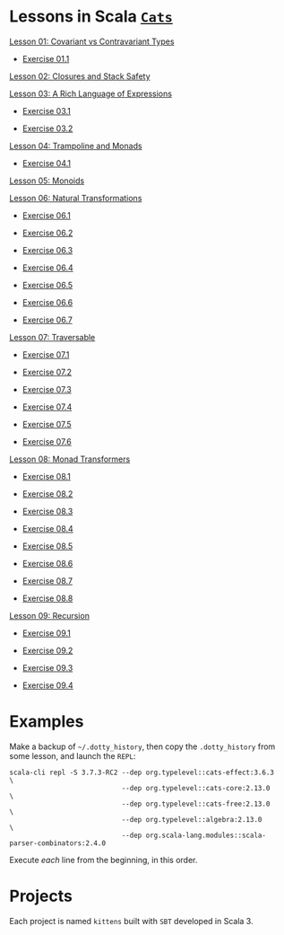 Lessons in Scala [`Cats`](https://typelevel.org/cats/typeclasses.html#type-classes-in-cats)
===========================================================================================

[Lesson 01: Covariant vs Contravariant Types](https://github.com/sjbiaga/kittens/blob/main/covariant-1-contravariant/README.md)

  - [Exercise 01.1](https://github.com/sjbiaga/kittens/blob/main/covariant-2-contravariant/README.md#exercise-011)

[Lesson 02: Closures and Stack Safety](https://github.com/sjbiaga/kittens/blob/main/queens-1-native/README.md)

[Lesson 03: A Rich Language of Expressions](https://github.com/sjbiaga/kittens/blob/main/expr-01-trait/README.md)

  - [Exercise 03.1](https://github.com/sjbiaga/kittens/blob/main/expr-CoflatMap/README.md#exercise-031)

  - [Exercise 03.2](https://github.com/sjbiaga/kittens/blob/main/expr-09-ring/README.md#exercise-032)

[Lesson 04: Trampoline and Monads](https://github.com/sjbiaga/kittens/blob/main/queens-3-trampoline/README.md)

  - [Exercise 04.1](https://github.com/sjbiaga/kittens/blob/main/kleisli-2-trampoline/README.md#exercise-041)

[Lesson 05: Monoids](https://github.com/sjbiaga/kittens/blob/main/monoid-1-option/README.md)

[Lesson 06: Natural Transformations](https://github.com/sjbiaga/kittens/blob/main/nat-2-trampoline/README.md)

  - [Exercise 06.1](https://github.com/sjbiaga/kittens/blob/main/expr-simplify/README.md#exercise-061)

  - [Exercise 06.2](https://github.com/sjbiaga/kittens/blob/main/expr-paired/README.md#exercise-062)

  - [Exercise 06.3](https://github.com/sjbiaga/kittens/blob/main/expr-tree/README.md#exercise-063)

  - [Exercise 06.4](https://github.com/sjbiaga/kittens/blob/main/expr-eert/README.md#exercise-064)

  - [Exercise 06.5](https://github.com/sjbiaga/kittens/blob/main/eval-1-function0/README.md#exercise-065)

  - [Exercise 06.6](https://github.com/sjbiaga/kittens/blob/main/eval-2-expr-tree/README.md#exercise-066)

  - [Exercise 06.7](https://github.com/sjbiaga/kittens/blob/main/nat-4-list/README.md#exercise-067)

[Lesson 07: Traversable](https://github.com/sjbiaga/kittens/blob/main/traverse-1-list/README.md)

  - [Exercise 07.1](https://github.com/sjbiaga/kittens/blob/main/traverse-1-list/README.md#exercise-071)

  - [Exercise 07.2](https://github.com/sjbiaga/kittens/blob/main/traverse-3-lazylist/README.md#exercise-072)

  - [Exercise 07.3](https://github.com/sjbiaga/kittens/blob/main/traverse-3-lazylist/README.md#exercise-073)

  - [Exercise 07.4](https://github.com/sjbiaga/kittens/blob/main/traverse-5-set-expr/README.md#exercise-074)

  - [Exercise 07.5](https://github.com/sjbiaga/kittens/blob/main/traverse-6-list/README.md#exercise-075)

  - [Exercise 07.6](https://github.com/sjbiaga/kittens/blob/main/traverse-7-poke/README.md#exercise-076)

[Lesson 08: Monad Transformers](https://github.com/sjbiaga/kittens/blob/main/mt-1-compose/README.md)

  - [Exercise 08.1](https://github.com/sjbiaga/kittens/blob/main/mt-5-ReaderT/README.md#exercise-081)

  - [Exercise 08.2](https://github.com/sjbiaga/kittens/blob/main/mt-6-WriterT/README.md#exercise-082)

  - [Exercise 08.3](https://github.com/sjbiaga/kittens/blob/main/mt-7-StateT/README.md#exercise-083)

  - [Exercise 08.4](https://github.com/sjbiaga/kittens/blob/main/mt-7-StateT/README.md#exercise-084)

  - [Exercise 08.5](https://github.com/sjbiaga/kittens/blob/main/mt-7-StateT/README.md#exercise-085)

  - [Exercise 08.6](https://github.com/sjbiaga/kittens/blob/main/mt-7-StateT/README.md#exercise-086)

  - [Exercise 08.7](https://github.com/sjbiaga/kittens/blob/main/mt-8-ExprT/README.md#exercise-087)

  - [Exercise 08.8](https://github.com/sjbiaga/kittens/blob/main/mt-9-WriterT-Validated/README.md#exercise-088)

[Lesson 09: Recursion](https://github.com/sjbiaga/kittens/blob/main/recursion-1-lambda-calculus/README.md)

  - [Exercise 09.1](https://github.com/sjbiaga/kittens/blob/main/recursion-2-schemes/README.md#exercise-091)

  - [Exercise 09.2](https://github.com/sjbiaga/kittens/blob/main/recursion-2-schemes/README.md#exercise-092)

  - [Exercise 09.3](https://github.com/sjbiaga/kittens/blob/main/recursion-2-schemes/README.md#exercise-093)

  - [Exercise 09.4](https://github.com/sjbiaga/kittens/blob/main/recursion-4-Defer/README.md#exercise-094)

Examples
========

Make a backup of `~/.dotty_history`, then copy the `.dotty_history` from some lesson, and launch the `REPL`:

    scala-cli repl -S 3.7.3-RC2 --dep org.typelevel::cats-effect:3.6.3                        \
                                --dep org.typelevel::cats-core:2.13.0                         \
                                --dep org.typelevel::cats-free:2.13.0                         \
                                --dep org.typelevel::algebra:2.13.0                           \
                                --dep org.scala-lang.modules::scala-parser-combinators:2.4.0

Execute _each_ line from the beginning, in this order.

Projects
========

Each project is named `kittens` built with `SBT` developed in Scala 3.
